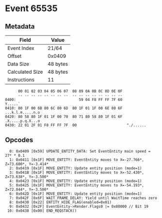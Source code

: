 # Event 65535

## Metadata

| Field           | Value    |
|-----------------|----------|
| Event Index     | 21/64    |
| Offset          | 0x0409   |
| Data Size       | 48 bytes |
| Calculated Size | 48 bytes |
| Instructions    | 11       |

```
      00 01 02 03 04 05 06 07  08 09 0A 0B 0C 0D 0E 0F
      -- -- -- -- -- -- -- --  -- -- -- -- -- -- -- --
0400:                             59 04 F8 FF FF 7F 60           Y.....`
0410: 80 1F 00 6B 80 6C 80 6D  80 1F 01 1F 00 6E 80 6F  ...k.l.m.....n.o
0420: 80 58 80 1F 01 1F 00 70  80 71 80 58 80 1F 01 6F  .X.....p.q.X...o
0430: 22 01 2F 01 F8 FF FF 7F  00                       "./......       
```

## Opcodes

```
  0: 0x0409 [0x59] UPDATE_ENTITY_DATA: Set EventEntity main speed = 27* * 0.1
  1: 0x0411 [0x1F] MOVE_ENTITY: EventEntity moves to X=-27.766*, Z=73.600*, Y=-3.414*
  2: 0x0419 [0x1F] MOVE_ENTITY: Update entity position (mode=1)
  3: 0x041B [0x1F] MOVE_ENTITY: EventEntity moves to X=-52.430*, Z=73.638*, Y=-3.500*
  4: 0x0423 [0x1F] MOVE_ENTITY: Update entity position (mode=1)
  5: 0x0425 [0x1F] MOVE_ENTITY: EventEntity moves to X=-54.193*, Z=72.044*, Y=-3.500*
  6: 0x042D [0x1F] MOVE_ENTITY: Update entity position (mode=1)
  7: 0x042F [0x6F] WAIT_FRAME_DELAY: Yield until WaitTime reaches zero
  8: 0x0430 [0x22] ENTITY_HIDE_FLAG(enabled=0x01)
  9: 0x0432 [0x2F] EventEntity->Render.Flags0 |= 0x80000 // Bit 19
 10: 0x0438 [0x00] END_REQSTACK()
```
